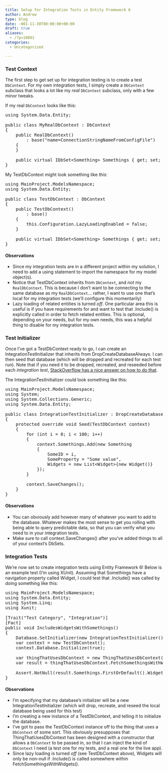 ```yaml
---
title: Setup for Integration Tests in Entity Framework 6
author: Andrew
type: blog
date: -001-11-30T00:00:00+00:00
draft: true
aliases:
  - /?p=10891
categories:
  - Uncategorized

---
```

### Test Context

The first step to get set up for integration testing is to create a test `DbContext`. For my own integration tests, I simply create a `DbContext` subclass that looks a lot like my _real_ `DbContext` subclass, only with a few minor tweaks.

If my real `DbContext` looks like this:

<pre class="theme:vs2012 lang:c# decode:true " title="RealDbContext" >using System.Data.Entity;

public class MyRealDbContext : DbContext
{
    public RealDbContext()
        : base("name=ConnectionStringNameFromConfigFile")
    {
    }

    public virtual IDbSet&lt;Something> Somethings { get; set; }
}
</pre>

My TestDbContext might look something like _this_:

<pre class="theme:vs2012 lang:c# decode:true " title="TestDbContext" >using MainProject.ModelsNamespace;
using System.Data.Entity;

public class TestDbContext : DbContext
{
    public TestDbContext()
        : base()
    {
        this.Configuration.LazyLoadingEnabled = false;
    }

    public virtual IDbSet&lt;Something&gt; Somethings { get; set; }
}</pre>

#### Observations

  * Since my integration tests are in a different project within my solution, I need to add a using statement to import the namespace for my model object(s).
  * Notice that TestDbContext inherits from `DbContext`, and _not_ my `RealDbContext`. This is because I don&#8217;t want to be connecting to the same database as my `RealDbContext`&#8230; rather, I want to use one that&#8217;s local for my integration tests (we&#8217;ll configure this momentarily)
  * Lazy loading of related entities is turned _off_. One particular area this is useful is if you have requirements for and want to test that .Include() is explicitly called in order to fetch related entities. This is optional, depending on your needs, but for my own needs, this was a helpful thing to disable for my integration tests.

### Test Initializer

Once I&#8217;ve got a TestDbContext ready to go, I can create an IntegrationTestInitializer that inherits from DropCreateDatabaseAlways<TestDbContext>. I can then seed that database (which will be dropped and recreated for each test run). Note that if you need it to be dropped, recreated, and reseeded before each _integration test_, [StackOverflow has a nice answer on how to do that][1].

The IntegrationTestInitializer could look something like this:

<pre class="theme:vs2012 lang:c# decode:true " title="IntegrationTestInitializer" >using MainProject.ModelsNamespace;
using System;
using System.Collections.Generic;
using System.Data.Entity;

public class IntegrationTestInitializer : DropCreateDatabaseAlways&lt;TestDbContext&gt;
{
    protected override void Seed(TestDbContext context)
    {
        for (int i = 0; i &lt; 100; i++)
        {
            context.Somethings.Add(new Something
            {
                SomeID = i,
                SomeProperty = "Some value",
                Widgets = new List&lt;Widget>{new Widget()}
            });
        }

        context.SaveChanges();
    }
}</pre>

#### Observations

  * You can obviously add however many of whatever you want to add to the database. Whatever makes the most sense to get you rolling with being able to query predictable data, so that you can verify what you need to in your integration tests.
  * Make sure to call context.SaveChanges() after you&#8217;ve added things to all of your context&#8217;s DbSets.

### Integration Tests

We&#8217;re now set to create integration tests using Entity Framework 6! Below is an example test (I&#8217;m using XUnit). Assuming that Somethings have a navigation property called Widget, I could test that .Include() was called by doing something like this:

<pre class="theme:vs2012 lang:c# decode:true " title="Integration Test" >using MainProject.ModelsNamespace;
using System.Data.Entity;
using System.Linq;
using Xunit;

[Trait("Test Category", "Integration")]
[Fact]
public void IncludesWidgetsWithSomethings()
{
    Database.SetInitializer(new IntegrationTestInitializer());
    var context = new TestDbContext();
    context.Database.Initialize(true);

    var thingThatUsesDbContext = new ThingThatUsesDbContext(context);
    var result = thingThatUsesDbContext.FetchSomethingsWithWidgets();

    Assert.NotNull(result.Somethings.FirstOrDefault().Widgets);
}</pre>

#### Observations

  * I&#8217;m specifying that my database&#8217;s initializer will be a new IntegrationTestInitializer (which will drop, recreate, and reseed the local database being used for this test)
  * I&#8217;m creating a new instance of a TestDbContext, and telling it to initialize the database.
  * I&#8217;ve got to pass the TestDbContext instance off to the thing that uses a `DbContext` of some sort. This obviously presupposes that ThingThatUsesDbContext has been designed with a constructor that allows a `DbContext` to be passed in, so that I can inject the kind of `DbContext` I need (a test one for my tests, and a real one for the live app).
  * Since lazy loading is turned _off_ (see TestDbContext above), Widgets will only be non-null if .Include() is called somewhere within FetchSomethingsWithWidgets().

 [1]: http://stackoverflow.com/questions/13732532/recreate-and-reseed-localdb-before-each-unit-test